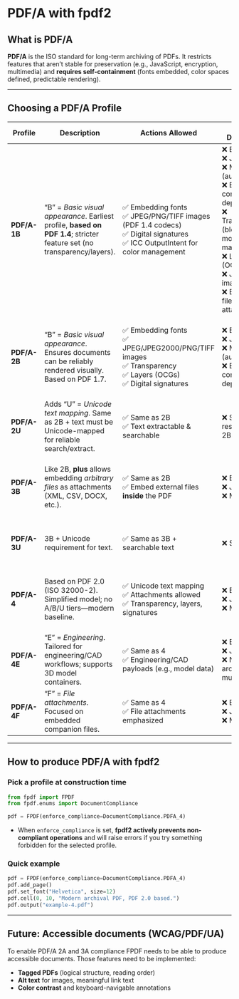 # PDF/A with fpdf2

## What is PDF/A

**PDF/A** is the ISO standard for long-term archiving of PDFs. It restricts features that aren’t stable for preservation (e.g., JavaScript, encryption, multimedia) and **requires self-containment** (fonts embedded, color spaces defined, predictable rendering).

---

## Choosing a PDF/A Profile

| Profile      | Description                                                                                                             | Actions Allowed                                                                                                                 | Actions Disallowed                                                                                                                                                                                              | Recommended Use Cases                                                                                             |
| ------------ | ----------------------------------------------------------------------------------------------------------------------- | ------------------------------------------------------------------------------------------------------------------------------- | --------------------------------------------------------------------------------------------------------------------------------------------------------------------------------------------------------------- | ----------------------------------------------------------------------------------------------------------------- |
| **PDF/A-1B** | “B” = *Basic visual appearance*. Earliest profile, **based on PDF 1.4**; stricter feature set (no transparency/layers). | ✅ Embedding fonts<br>✅ JPEG/PNG/TIFF images (PDF 1.4 codecs)<br>✅ Digital signatures<br>✅ ICC OutputIntent for color management | ❌ Encryption<br>❌ JavaScript<br>❌ Multimedia (audio/video)<br>❌ External content dependencies<br>❌ Transparency (blend modes/soft masks)<br>❌ Layers (OCGs)<br>❌ JPEG2000 images<br>❌ Embedded file attachments | **Legacy/long-term archives** needing maximum compatibility; **scanned documents** where appearance is paramount. |
| **PDF/A-2B** | “B” = *Basic visual appearance*. Ensures documents can be reliably rendered visually. Based on PDF 1.7.                 | ✅ Embedding fonts<br>✅ JPEG/JPEG2000/PNG/TIFF images<br>✅ Transparency<br>✅ Layers (OCGs)<br>✅ Digital signatures               | ❌ Encryption<br>❌ JavaScript<br>❌ Multimedia (audio/video)<br>❌ External content dependencies                                                                                                                   | **Scanned documents** where only appearance must be preserved (invoices, contracts for viewing).                  |
| **PDF/A-2U** | Adds “U” = *Unicode text mapping*. Same as 2B + text must be Unicode-mapped for reliable search/extract.                | ✅ Same as 2B<br>✅ Text extractable & searchable                                                                                 | ❌ Same restrictions as 2B                                                                                                                                                                                       | **Searchable archives** (legal texts, regulations, scientific articles).                                          |
| **PDF/A-3B** | Like 2B, **plus** allows embedding *arbitrary files* as attachments (XML, CSV, DOCX, etc.).                             | ✅ Same as 2B<br>✅ Embed external files **inside** the PDF                                                                       | ❌ Encryption<br>❌ JavaScript<br>❌ Multimedia                                                                                                                                                                    | **Compound documents** (e-invoices with XML, submissions needing source data).                                    |
| **PDF/A-3U** | 3B + Unicode requirement for text.                                                                                      | ✅ Same as 3B + searchable text                                                                                                  | ❌ Same as 3B                                                                                                                                                                                                    | **Archival packages** that need attachments + searchable text.                                                    |
| **PDF/A-4**  | Based on PDF 2.0 (ISO 32000-2). Simplified model; no A/B/U tiers—modern baseline.                                       | ✅ Unicode text mapping<br>✅ Attachments allowed<br>✅ Transparency, layers, signatures                                           | ❌ Encryption<br>❌ JavaScript<br>❌ Multimedia                                                                                                                                                                    | **Modern general-purpose archiving** for libraries, government, enterprises.                                      |
| **PDF/A-4E** | “E” = *Engineering*. Tailored for engineering/CAD workflows; supports 3D model containers.                              | ✅ Same as 4<br>✅ Engineering/CAD payloads (e.g., model data)                                                                    | ❌ Encryption<br>❌ JavaScript<br>❌ Non-archival multimedia                                                                                                                                                       | **Engineering & CAD archiving** (technical drawings, 3D models, BOMs).                                            |
| **PDF/A-4F** | “F” = *File attachments*. Focused on embedded companion files.                                                          | ✅ Same as 4<br>✅ File attachments emphasized                                                                                    | ❌ Encryption<br>❌ JavaScript<br>❌ Multimedia                                                                                                                                                                    | **Data-centric bundles** (PDF + XML/CSV/JSON source files).                                                       |

---

## How to produce PDF/A with fpdf2

### Pick a profile at construction time

```python
from fpdf import FPDF
from fpdf.enums import DocumentCompliance

pdf = FPDF(enforce_compliance=DocumentCompliance.PDFA_4)
```

* When `enforce_compliance` is set, **fpdf2 actively prevents non-compliant operations** and will raise errors if you try something forbidden for the selected profile.

### Quick example

```python
pdf = FPDF(enforce_compliance=DocumentCompliance.PDFA_4)
pdf.add_page()
pdf.set_font("Helvetica", size=12)
pdf.cell(0, 10, "Modern archival PDF, PDF 2.0 based.")
pdf.output("example-4.pdf")
```

---

## Future: Accessible documents (WCAG/PDF/UA)

To enable PDF/A 2A and 3A compliance FPDF needs to be able to produce accessible documents.
Those features need to be implemented:

* **Tagged PDFs** (logical structure, reading order)
* **Alt text** for images, meaningful link text
* **Color contrast** and keyboard-navigable annotations
